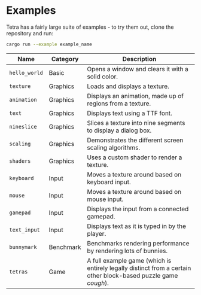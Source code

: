 # Examples

Tetra has a fairly large suite of examples - to try them out, clone the repository and run:

```bash
cargo run --example example_name
```

| Name | Category | Description |
| --- | --- | --- |
| `hello_world` | Basic | Opens a window and clears it with a solid color. |
| `texture` | Graphics | Loads and displays a texture. |
| `animation` | Graphics |  Displays an animation, made up of regions from a texture. |
| `text` | Graphics | Displays text using a TTF font. |
| `nineslice` | Graphics | Slices a texture into nine segments to display a dialog box. |
| `scaling` | Graphics | Demonstrates the different screen scaling algorithms. |
| `shaders` | Graphics | Uses a custom shader to render a texture. |
| `keyboard` | Input | Moves a texture around based on keyboard input. |
| `mouse` | Input | Moves a texture around based on mouse input. |
| `gamepad` | Input | Displays the input from a connected gamepad. |
| `text_input` | Input | Displays text as it is typed in by the player. |
| `bunnymark` | Benchmark | Benchmarks rendering performance by rendering lots of bunnies. |
| `tetras` | Game | A full example game (which is entirely legally distinct from a certain other block-based puzzle game *cough*). |
